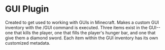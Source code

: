 # GUI Plugin

Created to get used to working with GUIs in Minecraft. Makes a custom GUI inventory with the /GUI command is executed. Three items exist in the GUI-- one that kills the player, one that fills the player's hunger bar, and one that give them a diamond sword. Each item within the GUI inventory has its own customized metadata.
